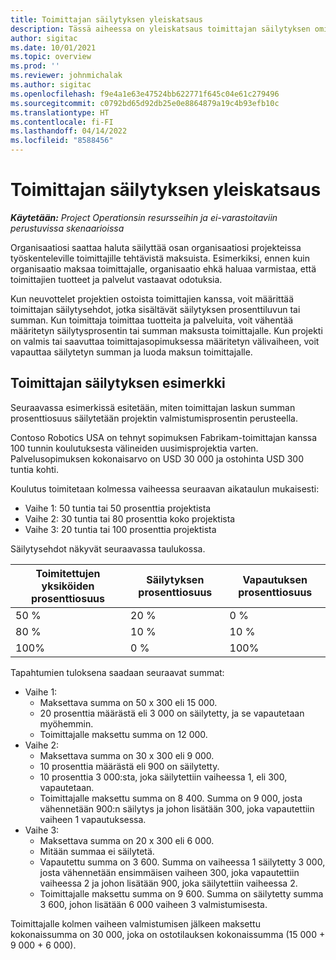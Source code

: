 ```yaml
---
title: Toimittajan säilytyksen yleiskatsaus
description: Tässä aiheessa on yleiskatsaus toimittajan säilytyksen ominaisuuksista.
author: sigitac
ms.date: 10/01/2021
ms.topic: overview
ms.prod: ''
ms.reviewer: johnmichalak
ms.author: sigitac
ms.openlocfilehash: f9e4a1e63e47524bb622771f645c04e61c279496
ms.sourcegitcommit: c0792bd65d92db25e0e8864879a19c4b93efb10c
ms.translationtype: HT
ms.contentlocale: fi-FI
ms.lasthandoff: 04/14/2022
ms.locfileid: "8588456"
---
```

# <a name="vendor-retention-overview"></a>Toimittajan säilytyksen yleiskatsaus

_**Käytetään:** Project Operationsin resursseihin ja ei-varastoitaviin perustuvissa skenaarioissa_

Organisaatiosi saattaa haluta säilyttää osan organisaatiosi projekteissa työskenteleville toimittajille tehtävistä maksuista. Esimerkiksi, ennen kuin organisaatio maksaa toimittajalle, organisaatio ehkä haluaa varmistaa, että toimittajien tuotteet ja palvelut vastaavat odotuksia.

Kun neuvottelet projektien ostoista toimittajien kanssa, voit määrittää toimittajan säilytysehdot, jotka sisältävät säilytyksen prosenttiluvun tai summan. Kun toimittaja toimittaa tuotteita ja palveluita, voit vähentää määritetyn säilytysprosentin tai summan maksusta toimittajalle. Kun projekti on valmis tai saavuttaa toimittajasopimuksessa määritetyn välivaiheen, voit vapauttaa säilytetyn summan ja luoda maksun toimittajalle.

## <a name="vendor-retention-example"></a>Toimittajan säilytyksen esimerkki

Seuraavassa esimerkissä esitetään, miten toimittajan laskun summan prosenttiosuus säilytetään projektin valmistumisprosentin perusteella.

Contoso Robotics USA on tehnyt sopimuksen Fabrikam-toimittajan kanssa 100 tunnin koulutuksesta välineiden uusimisprojektia varten. Palvelusopimuksen kokonaisarvo on USD 30 000 ja ostohinta USD 300 tuntia kohti.

Koulutus toimitetaan kolmessa vaiheessa seuraavan aikataulun mukaisesti:

- Vaihe 1: 50 tuntia tai 50 prosenttia projektista
- Vaihe 2: 30 tuntia tai 80 prosenttia koko projektista
- Vaihe 3: 20 tuntia tai 100 prosenttia projektista

Säilytysehdot näkyvät seuraavassa taulukossa.

| **Toimitettujen yksiköiden prosenttiosuus** | **Säilytyksen prosenttiosuus** | **Vapautuksen prosenttiosuus** |
| --- | --- | --- |
| 50 % | 20 % | 0 % |
| 80 % | 10 % | 10 % |
| 100% | 0 % | 100% |

Tapahtumien tuloksena saadaan seuraavat summat:

- Vaihe 1:
  - Maksettava summa on 50 x 300 eli 15 000.
  - 20 prosenttia määrästä eli 3 000 on säilytetty, ja se vapautetaan myöhemmin.
  - Toimittajalle maksettu summa on 12 000.
- Vaihe 2:
  - Maksettava summa on 30 x 300 eli 9 000.
  - 10 prosenttia määrästä eli 900 on säilytetty.
  - 10 prosenttia 3 000:sta, joka säilytettiin vaiheessa 1, eli 300, vapautetaan.
  - Toimittajalle maksettu summa on 8 400. Summa on 9 000, josta vähennetään 900:n säilytys ja johon lisätään 300, joka vapautettiin vaiheen 1 vapautuksessa.
- Vaihe 3:
  - Maksettava summa on 20 x 300 eli 6 000.
  - Mitään summaa ei säilytetä.
  - Vapautettu summa on 3 600. Summa on vaiheessa 1 säilytetty 3 000, josta vähennetään ensimmäisen vaiheen 300, joka vapautettiin vaiheessa 2 ja johon lisätään 900, joka säilytettiin vaiheessa 2.
  - Toimittajalle maksettu summa on 9 600. Summa on säilytetty summa 3 600, johon lisätään 6 000 vaiheen 3 valmistumisesta.

Toimittajalle kolmen vaiheen valmistumisen jälkeen maksettu kokonaissumma on 30 000, joka on ostotilauksen kokonaissumma (15 000 + 9 000 + 6 000).
